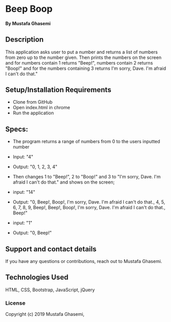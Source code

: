 # Beep Boop

#### By Mustafa Ghasemi

## Description

This application asks user to put a number and returns a list of numbers from zero up to the number given. Then prints the numbers on the screen and for numbers contain 1 returns "Beep!", numbers contain 2 returns "Boop!" and for the numbers containing 3 returns I'm sorry, Dave. I'm afraid I can't do that."

## Setup/Installation Requirements

* Clone from GitHub
* Open index.html in chrome
* Run the application


## Specs:

* The program returns a range of numbers from 0 to the users inputted number
* Input: "4"
* Output: "0, 1, 2, 3, 4"
* Then changes 1 to "Beep!", 2 to "Boop!"  and 3 to "I'm sorry, Dave. I'm afraid I can't do that." and shows on the screen;

* input: "14"
* Output: "0, Beep!, Boop!, I'm sorry, Dave. I'm afraid I can't do that., 4, 5, 6, 7, 8, 9, Beep!, Beep!, Boop!, I'm sorry, Dave. I'm afraid I can't do  that., Beep!"

* input: "1"
* Output: "0, Beep!"

## Support and contact details

If you have any questions or contributions, reach out to Mustafa Ghasemi.

## Technologies Used

HTML, CSS, Bootstrap, JavaScript, jQuery

### License

Copyright (c) 2019 Mustafa Ghasemi,
